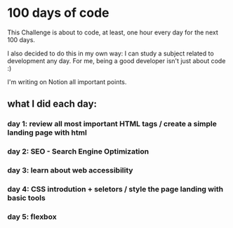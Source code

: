 # 100 days of code

<p>This Challenge is about to code, at least, one hour every day for the next 100 days.</p>
<p>I also decided to do this in my own way: I can study a subject related to development any day. For me, being a good developer isn't just about code :)</p>
<p>I'm writing on Notion all important points.</p>

## what I did each day: 

### day 1: review all most important HTML tags / create a simple landing page with html
### day 2: SEO - Search Engine Optimization
### day 3: learn about web accessibility
### day 4: CSS introdution + seletors / style the page landing with basic tools
### day 5: flexbox

